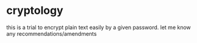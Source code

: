 # cryptology

this is a trial to encrypt plain text easily by a given password.
let me know any recommendations/amendments
